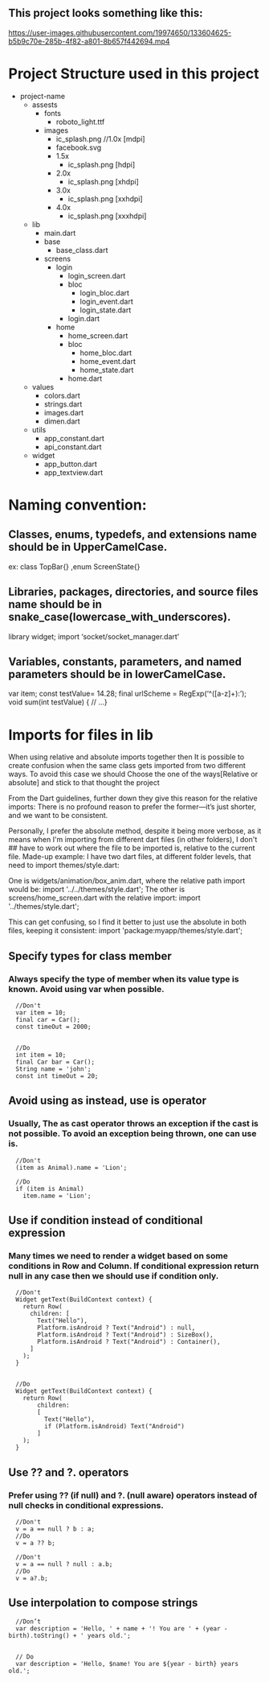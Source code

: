

## This project looks something like this:
https://user-images.githubusercontent.com/19974650/133604625-b5b9c70e-285b-4f82-a801-8b657f442694.mp4

# Project Structure used in this project

* project-name
  * assests
    * fonts
      * roboto_light.ttf      
    * images
      *  ic_splash.png //1.0x [mdpi]
      *  facebook.svg
      *  1.5x
          * ic_splash.png [hdpi]
      *  2.0x
          * ic_splash.png [xhdpi]
      *  3.0x
          * ic_splash.png [xxhdpi]
      *  4.0x
          * ic_splash.png [xxxhdpi]
   * lib
      * main.dart
      * base
        * base_class.dart
      * screens
        * login
          * login_screen.dart
          * bloc
            * login_bloc.dart
            * login_event.dart
            * login_state.dart
          * login.dart
        * home
          * home_screen.dart
          * bloc
            * home_bloc.dart
            * home_event.dart
            * home_state.dart
          * home.dart
    * values
      * colors.dart
      * strings.dart
      * images.dart
      * dimen.dart
    * utils
      * app_constant.dart
      * api_constant.dart
    * widget
      * app_button.dart
      * app_textview.dart
      
    

# Naming convention:

## Classes, enums, typedefs, and extensions name should be in UpperCamelCase.  
ex: class TopBar{} ,enum ScreenState{}
## Libraries, packages, directories, and source files name should be in snake_case(lowercase_with_underscores).  
library widget;
import ‘socket/socket_manager.dart’
## Variables, constants, parameters, and named parameters should be in lowerCamelCase.
var item;
const testValue= 14.28;
final urlScheme = RegExp(‘^([a-z]+):’);
void sum(int testValue) { // …}


# Imports for files in lib
 When using relative and absolute imports together then It is possible to create confusion when the same class gets imported from two different ways. 
 To avoid this case we should Choose the one of  the ways[Relative or absolute] and stick to that thought the project

 From the Dart guidelines, further down they give this reason for the relative imports: 
 There is no profound reason to prefer the former—it’s just shorter, and we want to be consistent.

 Personally, I prefer the absolute method, despite it being more verbose, as it means when I'm importing from different dart files (in other folders), I don't ##   have to work out where the file to be imported is, relative to the current file. Made-up example:
 I have two dart files, at different folder levels, that need to import themes/style.dart:
 
 One is widgets/animation/box_anim.dart, where the relative path import would be: import '../../themes/style.dart';
 The other is screens/home_screen.dart with the relative import:  import '../themes/style.dart';

 This can get confusing, so I find it better to just use the absolute in both files,  keeping it consistent:  import 'package:myapp/themes/style.dart';

## Specify types for class member

### Always specify the type of member when its value type is known. Avoid using var when possible.

      //Don't
      var item = 10;
      final car = Car();
      const timeOut = 2000;


      //Do
      int item = 10;
      final Car bar = Car();
      String name = 'john';
      const int timeOut = 20;

## Avoid using as instead, use is operator

### Usually, The as cast operator throws an exception if the cast is not possible. To avoid an exception being thrown, one can use is.

      //Don't
      (item as Animal).name = 'Lion';

      //Do
      if (item is Animal)
        item.name = 'Lion';

## Use if condition instead of conditional expression

### Many times we need to render a widget based on some conditions in Row and Column. If conditional expression return null in any case then we should use if condition only.

      //Don't
      Widget getText(BuildContext context) {
        return Row(
          children: [
            Text("Hello"),
            Platform.isAndroid ? Text("Android") : null,
            Platform.isAndroid ? Text("Android") : SizeBox(),
            Platform.isAndroid ? Text("Android") : Container(),
          ]
        );
      }


      //Do
      Widget getText(BuildContext context) {
        return Row(
            children: 
            [
              Text("Hello"), 
              if (Platform.isAndroid) Text("Android")
            ]
        );
      }

## Use ?? and ?. operators

### Prefer using ?? (if null) and ?. (null aware) operators instead of null checks in conditional expressions.
      //Don't
      v = a == null ? b : a;
      //Do
      v = a ?? b;

      //Don't
      v = a == null ? null : a.b;
      //Do
      v = a?.b;

## Use interpolation to compose strings

      //Don’t
      var description = 'Hello, ' + name + '! You are ' + (year - birth).toString() + ' years old.';


      // Do
      var description = 'Hello, $name! You are ${year - birth} years old.';


    
